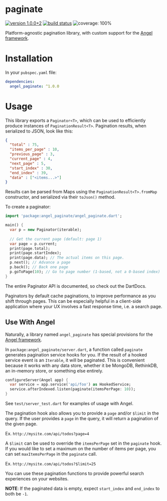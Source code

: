 # paginate
[![version 1.0.0+2](https://img.shields.io/badge/pub-v1.0.0+2-brightgreen.svg)](https://pub.dartlang.org/packages/angel_paginate)
[![build status](https://travis-ci.org/angel-dart/paginate.svg)](https://travis-ci.org/angel-dart/paginate)
![coverage: 100%](https://img.shields.io/badge/coverage-100%25-green.svg)

Platform-agnostic pagination library, with custom support for the
[Angel framework](https://github.com/angel-dart/angel).

# Installation
In your `pubspec.yaml` file:

```yaml
dependencies:
  angel_paginate: ^1.0.0
```

# Usage
This library exports a `Paginator<T>`, which can be used to efficiently produce
instances of `PaginationResult<T>`. Pagination results, when serialized to JSON, look like
this:

```json
{
  "total" : 75,
  "items_per_page" : 10,
  "previous_page" : 3,
  "current_page" : 4,
  "next_page" : 5,
  "start_index" : 30,
  "end_index" : 39,
  "data" : ["<items...>"]
}
```

Results can be parsed from Maps using the `PaginationResult<T>.fromMap` constructor, and
serialized via their `toJson()` method.

To create a paginator:

```dart
import 'package:angel_paginate/angel_paginate.dart';

main() {
  var p = new Paginator(iterable);
  
  // Get the current page (default: page 1)
  var page = p.current;
  print(page.total);
  print(page.startIndex);
  print(page.data); // The actual items on this page.
  p.next(); // Advance a page
  p.back(); // Back one page
  p.goToPage(10); // Go to page number (1-based, not a 0-based index)
}
```

The entire Paginator API is documented, so check out the DartDocs.

Paginators by default cache paginations, to improve performance as you shift through pages.
This can be especially helpful in a client-side application where your UX involves a fast
response time, i.e. a search page.

## Use With Angel
Naturally, a library named `angel_paginate` has special provisions for the
[Angel framework](https://github.com/angel-dart/angel).

In `package:angel_paginate/server.dart`, a function called `paginate` generates
pagination service hooks for you. If the result of a hooked service event is an `Iterable`,
it will be paginated. This is convenient because it works with any data store, whether it
be MongoDB, RethinkDB, an in-memory store, or something else entirely.

```dart
configureServer(Angel app) {
  var service = app.service('api/foo') as HookedService;
  service.afterIndexed.listen(paginate(itemsPerPage: 10));
}
```

See `test/server_test.dart` for examples of usage with Angel.

The pagination hook also allows you to provide a `page` and/or `$limit` in the query.
If the user provides a `page` in the query, it will return a pagination of the given page.

Ex. `http://mysite.com/api/todos?page=4`

A `$limit` can be used to override the `itemsPerPage` set in the `paginate` hook. If you
would like to set a maximum on the number of items per page, you can set `maxItemsPerPage`
in the `paginate` call.

Ex. `http://mysite.com/api/todos?$limit=25`

You can use these pagination functions to provide powerful search experiences on your websites.

**NOTE**: If the paginated data is empty, expect `start_index` and `end_index`
to both be `-1`.